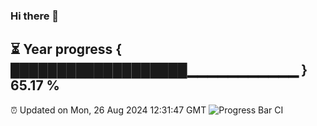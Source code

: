 ### Hi there 👋
⏳ Year progress { ███████████████████▁▁▁▁▁▁▁▁▁▁▁ } 65.17 %
---
⏰ Updated on Mon, 26 Aug 2024 12:31:47 GMT
![Progress Bar CI](https://github.com/liununu/liununu/workflows/Progress%20Bar%20CI/badge.svg)
